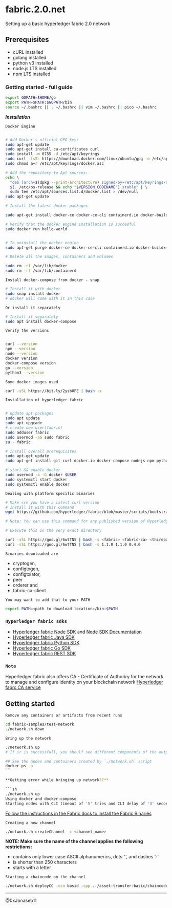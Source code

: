 # fabric.2.0.net

Setting up a basic hyperledger fabric 2.0 network

## Prerequisites

- cURL installed
- golang installed
- python v3 installed
- node.js LTS installed
- npm LTS installed

### Getting started - full guide

```sh
export GOPATH=$HOME/go
export PATH=$PATH:$GOPATH/bin
source ~/.bashrc || . ~/.bashrc || vim ~/.bashrc || pico ~/.bashrc
```

_**Installation**_

`Docker Engine`

```sh

# Add Docker's official GPG key:
sudo apt-get update
sudo apt-get install ca-certificates curl
sudo install -m 0755 -d /etc/apt/keyrings
sudo curl -fsSL https://download.docker.com/linux/ubuntu/gpg -o /etc/apt/keyrings/docker.asc
sudo chmod a+r /etc/apt/keyrings/docker.asc

# Add the repository to Apt sources:
echo \
  "deb [arch=$(dpkg --print-architecture) signed-by=/etc/apt/keyrings/docker.asc] https://download.docker.com/linux/ubuntu \
  $(. /etc/os-release && echo "$VERSION_CODENAME") stable" | \
  sudo tee /etc/apt/sources.list.d/docker.list > /dev/null
sudo apt-get update

```

```sh
# Install the latest docker packages

sudo apt-get install docker-ce docker-ce-cli containerd.io docker-buildx-plugin docker-compose-plugin
```

```sh
# Verify that the docker engine installation is succesful
sudo docker run hello-world
```

```sh

# To uninstall the docker engine
sudo apt-get purge docker-ce docker-ce-cli containerd.io docker-buildx-plugin docker-compose-plugin docker-ce-rootless-extras

# Delete all the images, containers and volumes

sudo rm -rf /var/lib/docker
sudo rm -rf /var/lib/containerd
```

`Install docker-compose from docker - snap`

```sh
# Install it with docker
sudo snap install docker
# docker will come with it in this case
```

`Or install it separately`

```sh
# Install it separately
sudo apt install docker-compose
```

`Verify the versions`

```sh

curl --version
npm --version
node --version
docker version
docker-compose version
go --version
python3 --version

```

`Some docker images used`

```sh
curl -sSL https://bit.ly/2ysbOFE | bash -s
```

`Installation of hyperledger fabric`

```sh

# update apt packages
sudo apt update
sudo apt upgrade
# create new user(fabric)
sudo adduser fabric
sudo usermod -aG sudo fabric
su - fabric

# Install overall prerequisites
sudo apt-get update
sudo apt-get install git curl docker.io docker-compose nodejs npm python

# start && enable docker
sudo usermod -a -G docker $USER
sudo systemctl start docker
sudo systemctl enable docker
```

`Dealing with platform specific binaries`

```sh
# Make sre you have a latest curl version
# Install it with this command
wget https://github.com/hyperledger/fabric/blob/master/scripts/bootstrap.sh

# Note: You can use this command for any published version of Hyperledger Fabric. Simply replace ‘1.1.0’ with the version identiﬁer of the version you wish to install

# Execute this in the very exact directory

curl -sSL https://goo.gl/6wtTN5 | bash -s <fabric> <fabric-ca> <thirdparty>
curl -sSL https://goo.gl/6wtTN5 | bash -s 1.1.0 1.1.0 0.4.6
```

`Binaries downloaded are`

- cryptogen,
- configtxgen,
- configtxlator,
- peer
- orderer and
- fabric-ca-client

`You may want to add that to your PATH`

```sh
export PATH=<path to download location>/bin:$PATH
```

### `Hyperledger fabric sdks`

- [Hyperledger fabric Node SDK](https://github.com/hyperledger/fabric-sdk-node) and [Node SDK Documentation](https://fabric-sdk-node.github.io)
- [Hyperledger fabric Java SDK](https://github.com/hyperledger/fabric-sdk-node)
- [Hyperledger fabric Python SDK](https://github.com/hyperledger/fabric-sdk-py)
- [Hyperledger fabric Go SDK](https://github.com/hyperledger/fabric-sdk-go)
- [Hyperledger fabric REST SDK](https://github.com/hyperledger/fabric-sdk-rest)

### `Note`

Hyperledger fabric also offers CA - Certificate of Authoriry for the network to manage and configure identity on your blockchain network
[Hyperledger fabrc CA service](http://hyperledger-fabric-ca.readthedocs.io/en/latest)

## Getting started

`Remove any containers or artifacts from recent runs`

```sh
cd fabric-samples/test-network
./network.sh down
```

`Bring up the network`

```sh
./network.sh up
# If ir is successfull, you shoulf see different components of the output

## See the nodes and containers created by `./network.sh` script
docker ps -a
``

**Getting error while bringing up network??**

```sh
./network.sh up
Using docker and docker-compose
Starting nodes with CLI timeout of '5' tries and CLI delay of '3' seconds and using database 'leveldb' with crypto from 'cryptogen'
```

[Follow the instructions in the Fabric docs to install the Fabric Binaries](https://hyperledger-fabric.readthedocs.io/en/latest/install.html)

`Creating a new channel`

```sh
./network.sh createChannel -c <channel_name>
```

**NOTE: Make sure the name of the channel applies the following restrictions:**

- contains only lower case ASCII alphanumerics, dots ‘.’, and dashes ‘-‘
- is shorter than 250 characters
- starts with a letter

`Starting a chaincode on the channel`

```sh
./network.sh deployCC -ccn basid -cpp ../asset-transfer-basic/chaincode-go -ccl go
```

-------

@0xJonaseb11
